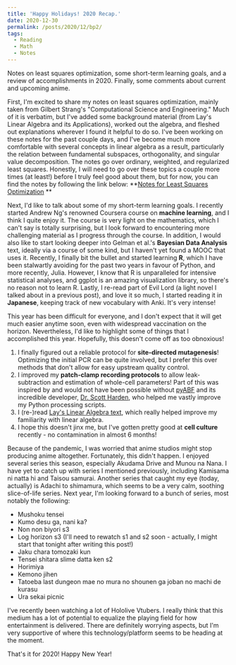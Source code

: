 ```yaml
---
title: 'Happy Holidays! 2020 Recap.'
date: 2020-12-30
permalink: /posts/2020/12/bp2/
tags:
  - Reading
  - Math
  - Notes
---
```


Notes on least squares optimization, some short-term learning goals, and a review of accomplishments in 2020. Finally, some comments about current and upcoming anime.

First, I'm excited to share my notes on least squares optimization, mainly taken from Gilbert Strang's "Computational Science and Engineering." Much of it is verbatim, but I've added some background material (from Lay's Linear Algebra and its Applications), worked out the algebra, and fleshed out explanations wherever I found it helpful to do so. I've been working on these notes for the past couple days, and I've become much more comfortable with several concepts in linear algebra as a result, particularly the relation between fundamental subspaces, orthogonality, and singular value decomposition. The notes go over ordinary, weighted, and regularized least squares. Honestly, I will need to go over these topics a couple more times (at least!) before I truly feel good about them, but for now, you can find the notes by following the link below:
**[Notes for Least Squares Optimization](https://github.com/haganenoneko/haganenoneko.github.io/blob/master/_posts/Strang_c8_notes.pdf) **

Next, I'd like to talk about some of my short-term learning goals. I recently started Andrew Ng's renowned Coursera course on **machine learning**, and I think I quite enjoy it. The course is very light on the mathematics, which I can't say is totally surprising, but I look forward to encountering more challenging material as I progress through the course. In addition, I would also like to start looking deeper into Gelman et al.'s **Bayesian Data Analysis** text, ideally via a course of some kind, but I haven't yet found a MOOC that uses it. Recently, I finally bit the bullet and started learning **R**, which I have been stalwartly avoiding for the past two years in favour of Python, and more recently, Julia. However, I know that R is unparalleled for intensive statistical analyses, and ggplot is an amazing visualization library, so there's no reason not to learn R. Lastly, I re-read part of Evil Lord (a light novel I talked about in a previous post), and love it so much, I started reading it in **Japanese**, keeping track of new vocabulary with Anki. It's very intense! 

This year has been difficult for everyone, and I don't expect that it will get much easier anytime soon, even with widespread vaccination on the horizon. Nevertheless, I'd like to highlight some of things that I accomplished this year. Hopefully, this doesn't come off as too obnoxious!

1. I finally figured out a reliable protocol for **site-directed mutagenesis**! Optimizing the initial PCR can be quite involved, but I prefer this over methods that don't allow for easy upstream quality control. 
2. I improved my **patch-clamp recording protocols** to allow leak-subtraction and estimation of whole-cell parameters! Part of this was inspired by and would not have been possible without [pyABF](https://pypi.org/project/pyabf/) and its incredible developer, [Dr. Scott Harden](https://swharden.com/), who helped me vastly improve my Python processing scripts. 
3. I (re-)read [Lay's Linear Algebra text](https://www.amazon.ca/Linear-Algebra-Its-Applications-5th/dp/032198238X), which really helped improve my familiarity with linear algebra. 
4. I hope this doesn't jinx me, but I've gotten pretty good at **cell culture** recently - no contamination in almost 6 months! 
   
Because of the pandemic, I was worried that anime studios might stop producing anime altogether. Fortunately, this didn't happen. I enjoyed several series this season, especially Akudama Drive and Munou na Nana. I have yet to catch up with series I mentioned previously, including Kamisama ni natta hi and Taisou samurai. Another series that caught my eye (today, actually) is Adachi to shimamura, which seems to be a very calm, soothing slice-of-life series. Next year, I'm looking forward to a bunch of series, most notably the following:
- Mushoku tensei
- Kumo desu ga, nani ka?
- Non non biyori s3
- Log horizon s3 (I'll need to rewatch s1 and s2 soon - actually, I might start that tonight after writing this post!)
- Jaku chara tomozaki kun 
- Tensei shitara slime datta ken s2
- Horimiya
- Kemono jihen
- Tatoeba last dungeon mae no mura no shounen ga joban no machi de kurasu 
- Ura sekai picnic 

I've recently been watching a lot of Hololive Vtubers. I really think that this medium has a lot of potential to equalize the playing field for how entertainment is delivered. There are definitely worrying aspects, but I'm very supportive of where this technology/platform seems to be heading at the moment. 

That's it for 2020! Happy New Year! 


